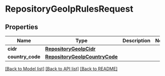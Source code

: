 # RepositoryGeoIpRulesRequest

## Properties
Name | Type | Description | Notes
------------ | ------------- | ------------- | -------------
**cidr** | [**RepositoryGeoIpCidr**](RepositoryGeoIpCidr.md) |  | 
**country_code** | [**RepositoryGeoIpCountryCode**](RepositoryGeoIpCountryCode.md) |  | 

[[Back to Model list]](../README.md#documentation-for-models) [[Back to API list]](../README.md#documentation-for-api-endpoints) [[Back to README]](../README.md)


